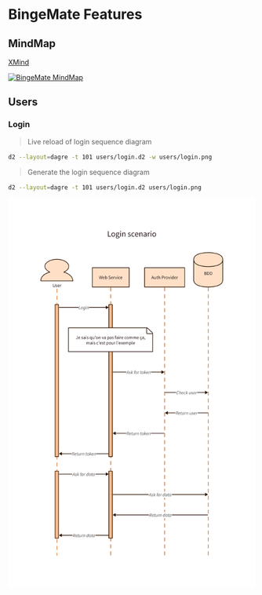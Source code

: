 # BingeMate Features

## MindMap

[XMind](https://xmind.works/share/vHmaBaXi)

[![BingeMate MindMap](BingeMate%20-%20Fonctionnalités.png)](https://xmind.works/share/vHmaBaXi)

## Users

### Login

> Live reload of login sequence diagram
```bash
d2 --layout=dagre -t 101 users/login.d2 -w users/login.png
```
> Generate the login sequence diagram
```bash
d2 --layout=dagre -t 101 users/login.d2 users/login.png
```

![User Login](users/login.png)